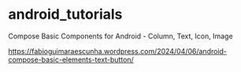 # android_tutorials

Compose Basic Components for Android - Column, Text, Icon, Image

https://fabioguimaraescunha.wordpress.com/2024/04/06/android-compose-basic-elements-text-button/